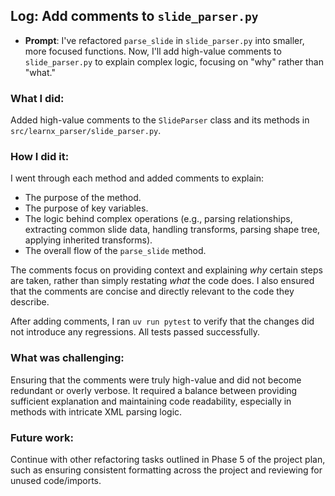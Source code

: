 ## Log: Add comments to `slide_parser.py`

- **Prompt**: I've refactored `parse_slide` in `slide_parser.py` into smaller, more focused functions. Now, I'll add high-value comments to `slide_parser.py` to explain complex logic, focusing on "why" rather than "what."

### What I did:

Added high-value comments to the `SlideParser` class and its methods in `src/learnx_parser/slide_parser.py`.

### How I did it:

I went through each method and added comments to explain:
- The purpose of the method.
- The purpose of key variables.
- The logic behind complex operations (e.g., parsing relationships, extracting common slide data, handling transforms, parsing shape tree, applying inherited transforms).
- The overall flow of the `parse_slide` method.

The comments focus on providing context and explaining *why* certain steps are taken, rather than simply restating *what* the code does. I also ensured that the comments are concise and directly relevant to the code they describe.

After adding comments, I ran `uv run pytest` to verify that the changes did not introduce any regressions. All tests passed successfully.

### What was challenging:

Ensuring that the comments were truly high-value and did not become redundant or overly verbose. It required a balance between providing sufficient explanation and maintaining code readability, especially in methods with intricate XML parsing logic.

### Future work:

Continue with other refactoring tasks outlined in Phase 5 of the project plan, such as ensuring consistent formatting across the project and reviewing for unused code/imports.
